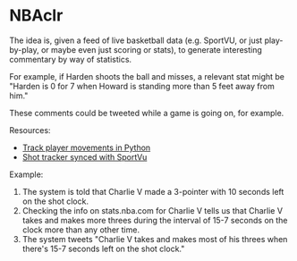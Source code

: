 # NBAclr

The idea is, given a feed of live basketball data (e.g. SportVU, or just play-by-play, or maybe even just scoring or stats), to generate interesting commentary by way of statistics.

For example, if Harden shoots the ball and misses, a relevant stat might be "Harden is 0 for 7 when Howard is standing more than 5 feet away from him."

These comments could be tweeted while a game is going on, for example.

Resources:

* [Track player movements in Python](http://savvastjortjoglou.com/nba-play-by-play-movements.html)
* [Shot tracker synced with SportVu](https://www.reddit.com/r/nba/comments/2laprb/shot_tracker_syncd_with_new_sportvu_data/)

Example:

1. The system is told that Charlie V made a 3-pointer with 10 seconds left on the shot clock.
2. Checking the info on stats.nba.com for Charlie V tells us that Charlie V takes and makes more threes during the interval of 15-7 seconds on the clock more than any other time.
3. The system tweets "Charlie V takes and makes most of his threes when there's 15-7 seconds left on the shot clock."


